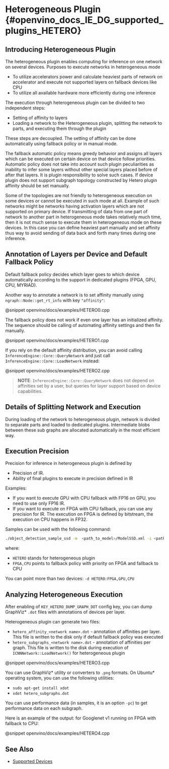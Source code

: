 Heterogeneous Plugin {#openvino_docs_IE_DG_supported_plugins_HETERO}
=======

## Introducing Heterogeneous Plugin

The heterogeneous plugin enables computing for inference on one network on several devices.
Purposes to execute networks in heterogeneous mode
* To utilize accelerators power and calculate heaviest parts of network on accelerator and execute not supported layers on fallback devices like CPU
* To utilize all available hardware more efficiently during one inference

The execution through heterogeneous plugin can be divided to two independent steps:
* Setting of affinity to layers
* Loading a network to the Heterogeneous plugin, splitting the network to parts, and executing them through the plugin

These steps are decoupled. The setting of affinity can be done automatically using fallback policy or in manual mode.

The fallback automatic policy means greedy behavior and assigns all layers which can be executed on certain device on that device follow priorities.
Automatic policy does not take into account such plugin peculiarities as inability to infer some layers without other special layers placed before of after that layers. It is plugin responsibility to solve such cases. If device plugin does not support subgraph topology constructed by Hetero plugin affinity should be set manually.

Some of the topologies are not friendly to heterogeneous execution on some devices or cannot be executed in such mode at all.
Example of such networks might be networks having activation layers which are not supported on primary device.
If transmitting of data from one part of network to another part in heterogeneous mode takes relatively much time,
then it is not much sense to execute them in heterogeneous mode on these devices.
In this case you can define heaviest part manually and set affinity thus way to avoid sending of data back and forth many times during one inference.

## Annotation of Layers per Device and Default Fallback Policy
Default fallback policy decides which layer goes to which device automatically according to the support in dedicated plugins (FPGA, GPU, CPU, MYRIAD).

Another way to annotate a network is to set affinity manually using <code>ngraph::Node::get_rt_info</code> with key `"affinity"`:

@snippet openvino/docs/examples/HETERO0.cpp

The fallback policy does not work if even one layer has an initialized affinity. The sequence should be calling of automating affinity settings and then fix manually.

@snippet openvino/docs/examples/HETERO1.cpp

If you rely on the default affinity distribution, you can avoid calling <code>InferenceEngine::Core::QueryNetwork</code> and just call <code>InferenceEngine::Core::LoadNetwork</code> instead:

@snippet openvino/docs/examples/HETERO2.cpp

> **NOTE**: `InferenceEngine::Core::QueryNetwork` does not depend on affinities set by a user, but queries for layer support based on device capabilities.


## Details of Splitting Network and Execution
During loading of the network to heterogeneous plugin, network is divided to separate parts and loaded to dedicated plugins.
Intermediate blobs between these sub graphs are allocated automatically in the most efficient way.

## Execution Precision
Precision for inference in heterogeneous plugin is defined by
* Precision of IR.
* Ability of final plugins to execute in precision defined in IR

Examples:
* If you want to execute GPU with CPU fallback with FP16 on GPU, you need to use only FP16 IR.
* If you want to execute on FPGA with CPU fallback, you can use any precision for IR. The execution on FPGA is defined by bitstream, the execution on CPU happens in FP32.

Samples can be used with the following command:

```sh
./object_detection_sample_ssd -m  <path_to_model>/ModelSSD.xml -i <path_to_pictures>/picture.jpg -d HETERO:FPGA,CPU
```
where:
- `HETERO` stands for heterogeneous plugin
- `FPGA,CPU` points to fallback policy with priority on FPGA and fallback to CPU

You can point more than two devices: `-d HETERO:FPGA,GPU,CPU`

## Analyzing Heterogeneous Execution
After enabling of <code>KEY_HETERO_DUMP_GRAPH_DOT</code> config key, you can dump GraphViz* `.dot` files with annotations of devices per layer.

Heterogeneous plugin can generate two files:
* `hetero_affinity_<network name>.dot` - annotation of affinities per layer. This file is written to the disk only if default fallback policy was executed
* `hetero_subgraphs_<network name>.dot` - annotation of affinities per graph. This file is written to the disk during execution of <code>ICNNNetwork::LoadNetwork()</code> for heterogeneous plugin

@snippet openvino/docs/examples/HETERO3.cpp

You can use GraphViz* utility or converters to `.png` formats. On Ubuntu* operating system, you can use the following utilities:
* `sudo apt-get install xdot`
* `xdot hetero_subgraphs.dot`


You can use performance data (in samples, it is an option `-pc`) to get performance data on each subgraph.

Here is an example of the output: for Googlenet v1 running on FPGA with fallback to CPU:

@snippet openvino/docs/examples/HETERO4.cpp

## See Also
* [Supported Devices](Supported_Devices.md)
